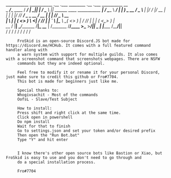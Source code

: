 ___________              ___________   .__    .___ ________  .__                              .___ __________        __   
\_   _____/______  ____ /   _____/  | _|__| __| _/ \______ \ |__| ______ ____  ___________  __| _/ \______   \ _____/  |_ 
 |    __) \_  __ \/  _ \\_____  \|  |/ /  |/ __ |   |    |  \|  |/  ___// ___\/  _ \_  __ \/ __ |   |    |  _//  _ \   __\
 |     \   |  | \(  <_> )        \    <|  / /_/ |   |    `   \  |\___ \\  \__(  <_> )  | \/ /_/ |   |    |   (  <_> )  |  
 \___  /   |__|   \____/_______  /__|_ \__\____ |  /_______  /__/____  >\___  >____/|__|  \____ |   |______  /\____/|__|  
     \/                        \/     \/       \/          \/        \/     \/                 \/          \/           
		 
		 
		 
		 FroSkid is an open-source Discord.JS bot made for https://discord.me/HCHub. It comes with a full featured command handler along with
		 a warn system with support for multiple guilds. It also comes with a screenshot command that screenshots webpages. There are NSFW
		 commands but they are indeed optional. 
		 
		 Feel free to modify it or rename it for your personal Discord, just make sure to credit this github or Fro#7704.
		 This bot is made for beginners just like me.
		 
		 Special thanks to:
		 Whogivsachit - Most of the commands
		 OofsL - Slave/Test Subject
		 
		 How to install:
		 Press shift and right click at the same time.
		 Click open in powershell
		 Do npm install
		 Wait for that to finish
		 Go to settings.json and set your token and/or desired prefix
		 Then open the "Run Bot.bat"
		 Type "Y" and hit enter
		 
		 
		 I know there's other open source bots like Bastion or Xiao, but FroSkid is easy to use and you don't need to go through and
		 do a special installation process.
		 
		 Fro#7704
